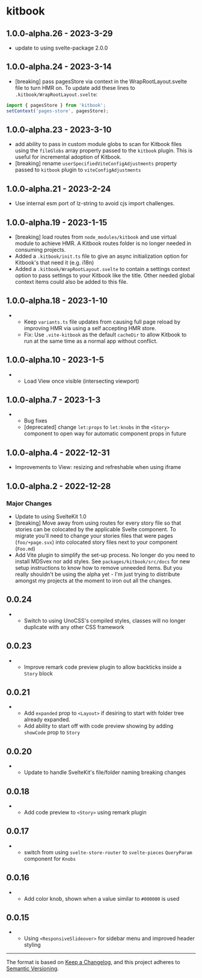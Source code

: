 # kitbook

## 1.0.0-alpha.26 - 2023-3-29

- update to using svelte-package 2.0.0

## 1.0.0-alpha.24 - 2023-3-14

- [breaking] pass pagesStore via context in the WrapRootLayout.svelte file to turn HMR on. To update add these lines to `.kitbook/WrapRootLayout.svelte`:
```ts
import { pagesStore } from 'kitbook';
setContext('pages-store', pagesStore);
```

## 1.0.0-alpha.23 - 2023-3-10

- add ability to pass in custom module globs to scan for Kitbook files using the `fileGlobs` array property passed to the `kitbook` plugin. This is useful for incremental adoption of Kitbook.
- [breaking] rename `userSpecifiedViteConfigAdjustments` property passed to `kitbook` plugin to `viteConfigAdjustments`

## 1.0.0-alpha.21 - 2023-2-24

- Use internal esm port of lz-string to avoid cjs import challenges.

## 1.0.0-alpha.19 - 2023-1-15

- [breaking] load routes from `node_modules/kitbook` and use virtual module to achieve HMR. A Kitbook routes folder is no longer needed in consuming projects.
- Added a `.kitbook/init.ts` file to give an async initialization option for Kitbook's that need it (e.g. i18n)
- Added a `.kitbook/WrapRootLayout.svelte` to contain a settings context option to pass settings to your Kitbook like the title. Other needed global context items could also be added to this file.

## 1.0.0-alpha.18 - 2023-1-10

- - Keep `variants.ts` file updates from causing full page reload by improving HMR via using a self accepting HMR store.
  - Fix: Use `.vite-kitbook` as the default `cacheDir` to allow Kitbook to run at the same time as a normal app without conflict.

## 1.0.0-alpha.10 - 2023-1-5

- - Load View once visible (intersecting viewport)

## 1.0.0-alpha.7 - 2023-1-3

- - Bug fixes
  - [deprecated] change `let:props` to `let:knobs` in the `<Story>` component to open way for automatic component props in future

## 1.0.0-alpha.4 - 2022-12-31

- Improvements to View: resizing and refreshable when using iframe

## 1.0.0-alpha.2 - 2022-12-28

### Major Changes

- Update to using SvelteKit 1.0
- [breaking] Move away from using routes for every story file so that stories can be colocated by the applicable Svelte component. To migrate you'll need to change your stories files that were pages (`foo/+page.svx`) into colocated story files next to your component (`Foo.md`)
- Add Vite plugin to simplify the set-up process. No longer do you need to install MDSvex nor add styles. See `packages/kitbook/src/docs` for new setup instructions to know how to remove unneeded items. But you really shouldn't be using the alpha yet - I'm just trying to distribute amongst my projects at the moment to iron out all the changes.

## 0.0.24

- - Switch to using UnoCSS's compiled styles, classes will no longer duplicate with any other CSS framework

## 0.0.23

- - Improve remark code preview plugin to allow backticks inside a `Story` block
 
## 0.0.21

- - Add `expanded` prop to `<Layout>` if desiring to start with folder tree already expanded.
  - Add ability to start off with code preview showing by adding `showCode` prop to `Story` 

## 0.0.20

- - Update to handle SvelteKit's file/folder naming breaking changes

## 0.0.18

- - Add code preview to `<Story>` using remark plugin

## 0.0.17

- - switch from using `svelte-store-router` to `svelte-pieces` `QueryParam` component for `Knobs`

## 0.0.16

- - Add color knob, shown when a value similar to `#000000` is used

## 0.0.15

- - Using `<ResponsiveSlideover>` for sidebar menu and improved header styling


---

The format is based on [Keep a Changelog](https://keepachangelog.com/en/1.0.0/),
and this project adheres to [Semantic Versioning](https://semver.org/spec/v2.0.0.html).
